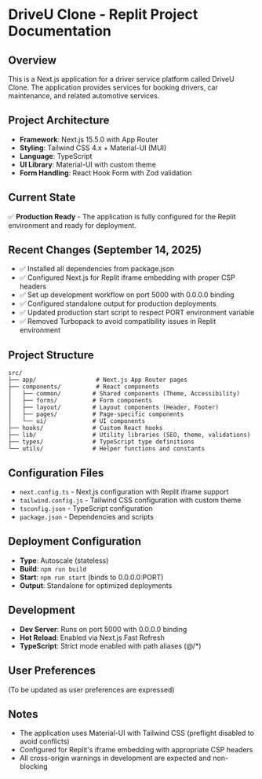 # DriveU Clone - Replit Project Documentation

## Overview
This is a Next.js application for a driver service platform called DriveU Clone. The application provides services for booking drivers, car maintenance, and related automotive services.

## Project Architecture
- **Framework**: Next.js 15.5.0 with App Router
- **Styling**: Tailwind CSS 4.x + Material-UI (MUI)
- **Language**: TypeScript
- **UI Library**: Material-UI with custom theme
- **Form Handling**: React Hook Form with Zod validation

## Current State
✅ **Production Ready** - The application is fully configured for the Replit environment and ready for deployment.

## Recent Changes (September 14, 2025)
- ✅ Installed all dependencies from package.json
- ✅ Configured Next.js for Replit iframe embedding with proper CSP headers
- ✅ Set up development workflow on port 5000 with 0.0.0.0 binding
- ✅ Configured standalone output for production deployments
- ✅ Updated production start script to respect PORT environment variable
- ✅ Removed Turbopack to avoid compatibility issues in Replit environment

## Project Structure
```
src/
├── app/                 # Next.js App Router pages
├── components/          # React components
│   ├── common/         # Shared components (Theme, Accessibility)
│   ├── forms/          # Form components
│   ├── layout/         # Layout components (Header, Footer)
│   ├── pages/          # Page-specific components
│   └── ui/             # UI components
├── hooks/              # Custom React hooks
├── lib/                # Utility libraries (SEO, theme, validations)
├── types/              # TypeScript type definitions
└── utils/              # Helper functions and constants
```

## Configuration Files
- `next.config.ts` - Next.js configuration with Replit iframe support
- `tailwind.config.js` - Tailwind CSS configuration with custom theme
- `tsconfig.json` - TypeScript configuration
- `package.json` - Dependencies and scripts

## Deployment Configuration
- **Type**: Autoscale (stateless)
- **Build**: `npm run build`
- **Start**: `npm run start` (binds to 0.0.0.0:PORT)
- **Output**: Standalone for optimized deployments

## Development
- **Dev Server**: Runs on port 5000 with 0.0.0.0 binding
- **Hot Reload**: Enabled via Next.js Fast Refresh
- **TypeScript**: Strict mode enabled with path aliases (@/*)

## User Preferences
(To be updated as user preferences are expressed)

## Notes
- The application uses Material-UI with Tailwind CSS (preflight disabled to avoid conflicts)
- Configured for Replit's iframe embedding with appropriate CSP headers
- All cross-origin warnings in development are expected and non-blocking